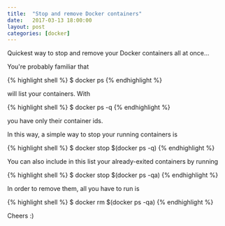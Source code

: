 ```yaml
---
title:  "Stop and remove Docker containers"
date:   2017-03-13 18:00:00
layout: post
categories: [docker]
---
```


Quickest way to stop and remove your Docker containers all at once...
<!--more-->

You're probably familiar that

{% highlight shell %}
$ docker ps
{% endhighlight %}

will list your containers. With

{% highlight shell %}
$ docker ps -q
{% endhighlight %}

you have only their container ids.

In this way, a simple way to stop your running containers is

{% highlight shell %}
$ docker stop $(docker ps -q)
{% endhighlight %}

You can also include in this list your already-exited containers by running

{% highlight shell %}
$ docker stop $(docker ps -qa)
{% endhighlight %}

In order to remove them, all you have to run is

{% highlight shell %}
$ docker rm $(docker ps -qa)
{% endhighlight %}

Cheers :)
